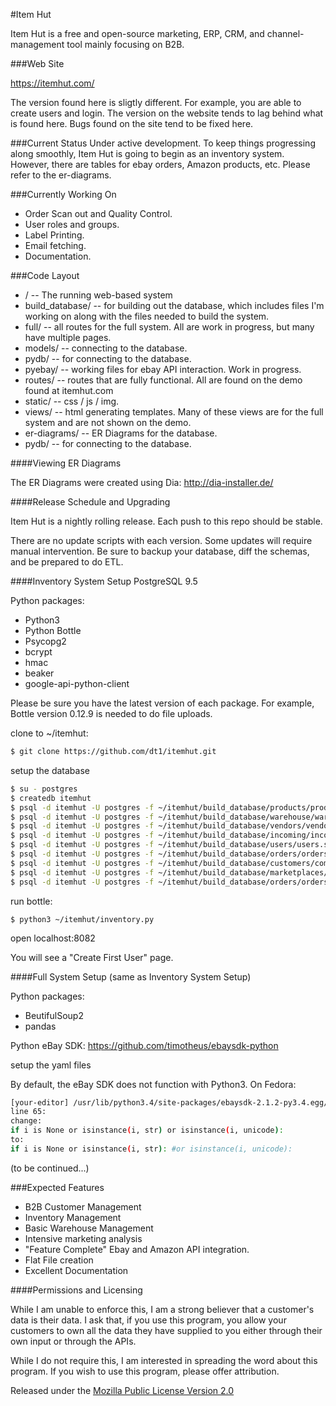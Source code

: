 #Item Hut

Item Hut is a free and open-source marketing, ERP, CRM, and channel-management tool mainly focusing on B2B.

###Web Site

https://itemhut.com/

The version found here is sligtly different. For example, you are able to create users and login. The version on the website tends to lag behind what is found here. Bugs found on the site tend to be fixed here.

###Current Status
Under active development. To keep things progressing along smoothly, Item Hut is going to begin as an inventory system. However, there are tables for ebay orders, Amazon products, etc. Please refer to the er-diagrams.

###Currently Working On
* Order Scan out and Quality Control.
* User roles and groups.
* Label Printing.
* Email fetching.
* Documentation.

###Code Layout
* / -- The running web-based system
* build_database/ -- for building out the database, which includes files I'm working on along with the files needed to build the system.
* full/ -- all routes for the full system. All are work in progress, but many have multiple pages.
* models/ -- connecting to the database.
* pydb/ -- for connecting to the database.
* pyebay/ -- working files for ebay API interaction. Work in progress.
* routes/ -- routes that are fully functional. All are found on the demo found at itemhut.com
* static/ -- css / js / img.
* views/ -- html generating templates. Many of these views are for the full system and are not shown on the demo.
* er-diagrams/ -- ER Diagrams for the database.
* pydb/ -- for connecting to the database.

####Viewing ER Diagrams

The ER Diagrams were created using Dia:
http://dia-installer.de/

####Release Schedule and Upgrading

Item Hut is a nightly rolling release. Each push to this repo should be stable.

There are no update scripts with each version. Some updates will require manual intervention. Be sure to backup your database, diff the schemas, and be prepared to do ETL.

####Inventory System Setup
PostgreSQL 9.5

Python packages:
* Python3
* Python Bottle
* Psycopg2
* bcrypt
* hmac
* beaker
* google-api-python-client

Please be sure you have the latest version of each package.
For example, Bottle version 0.12.9 is needed to do file uploads.

clone to ~/itemhut:
```bash
$ git clone https://github.com/dt1/itemhut.git
```

setup the database
```bash
$ su - postgres
$ createdb itemhut
$ psql -d itemhut -U postgres -f ~/itemhut/build_database/products/products.sql 
$ psql -d itemhut -U postgres -f ~/itemhut/build_database/warehouse/warhouse.sql 
$ psql -d itemhut -U postgres -f ~/itemhut/build_database/vendors/vendors.sql
$ psql -d itemhut -U postgres -f ~/itemhut/build_database/incoming/incoming.sql
$ psql -d itemhut -U postgres -f ~/itemhut/build_database/users/users.sql
$ psql -d itemhut -U postgres -f ~/itemhut/build_database/orders/orders.sql
$ psql -d itemhut -U postgres -f ~/itemhut/build_database/customers/company.sql
$ psql -d itemhut -U postgres -f ~/itemhut/build_database/marketplaces/marketplace.sql
$ psql -d itemhut -U postgres -f ~/itemhut/build_database/orders/orders.sql
```

run bottle:
```
$ python3 ~/itemhut/inventory.py
```

open localhost:8082

You will see a "Create First User" page.

####Full System Setup
(same as Inventory System Setup)

Python packages:
* BeutifulSoup2
* pandas

Python eBay SDK:
https://github.com/timotheus/ebaysdk-python

setup the yaml files

By default, the eBay SDK does not function with Python3. On Fedora:

```bash
[your-editor] /usr/lib/python3.4/site-packages/ebaysdk-2.1.2-py3.4.egg/ebaysdk/response.py
line 65:
change:
if i is None or isinstance(i, str) or isinstance(i, unicode):
to:
if i is None or isinstance(i, str): #or isinstance(i, unicode):
```

(to be continued...)

###Expected Features
* B2B Customer Management
* Inventory Management
* Basic Warehouse Management
* Intensive marketing analysis
* "Feature Complete" Ebay and Amazon API integration.
* Flat File creation
* Excellent Documentation

####Permissions and Licensing

While I am unable to enforce this, I am a strong believer that a customer's data is their data. I ask that, if you use this program, you allow your customers to own all the data they have supplied to you either through their own input or through the APIs.

While I do not require this, I am interested in spreading the word about this program. If you wish to use this program, please offer attribution.

Released under the [Mozilla Public License
Version 2.0](http://www.mozilla.org/MPL/2.0/)
